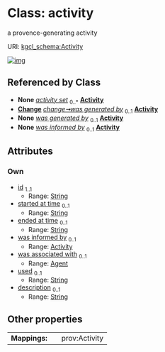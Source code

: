
# Class: activity


a provence-generating activity

URI: [kgcl_schema:Activity](https://w3id.org/kgcl-schema/Activity)


[![img](https://yuml.me/diagram/nofunky;dir:TB/class/[Change],[Agent],[Agent]<was%20associated%20with%200..1-%20[Activity&#124;id:string;started_at_time:string%20%3F;ended_at_time:string%20%3F;used:string%20%3F;description:string%20%3F],[Activity]<was%20informed%20by%200..1-%20[Activity],[Session]++-%20activity%20set%200..*>[Activity],[Change]-%20was%20generated%20by%200..1>[Activity],[Change]-%20was%20generated%20by(i)%200..1>[Activity],[Session])](https://yuml.me/diagram/nofunky;dir:TB/class/[Change],[Agent],[Agent]<was%20associated%20with%200..1-%20[Activity&#124;id:string;started_at_time:string%20%3F;ended_at_time:string%20%3F;used:string%20%3F;description:string%20%3F],[Activity]<was%20informed%20by%200..1-%20[Activity],[Session]++-%20activity%20set%200..*>[Activity],[Change]-%20was%20generated%20by%200..1>[Activity],[Change]-%20was%20generated%20by(i)%200..1>[Activity],[Session])

## Referenced by Class

 *  **None** *[activity set](activity_set.md)*  <sub>0..\*</sub>  **[Activity](Activity.md)**
 *  **[Change](Change.md)** *[change➞was generated by](change_was_generated_by.md)*  <sub>0..1</sub>  **[Activity](Activity.md)**
 *  **None** *[was generated by](was_generated_by.md)*  <sub>0..1</sub>  **[Activity](Activity.md)**
 *  **None** *[was informed by](was_informed_by.md)*  <sub>0..1</sub>  **[Activity](Activity.md)**

## Attributes


### Own

 * [id](id.md)  <sub>1..1</sub>
     * Range: [String](types/String.md)
 * [started at time](started_at_time.md)  <sub>0..1</sub>
     * Range: [String](types/String.md)
 * [ended at time](ended_at_time.md)  <sub>0..1</sub>
     * Range: [String](types/String.md)
 * [was informed by](was_informed_by.md)  <sub>0..1</sub>
     * Range: [Activity](Activity.md)
 * [was associated with](was_associated_with.md)  <sub>0..1</sub>
     * Range: [Agent](Agent.md)
 * [used](used.md)  <sub>0..1</sub>
     * Range: [String](types/String.md)
 * [description](description.md)  <sub>0..1</sub>
     * Range: [String](types/String.md)

## Other properties

|  |  |  |
| --- | --- | --- |
| **Mappings:** | | prov:Activity |

